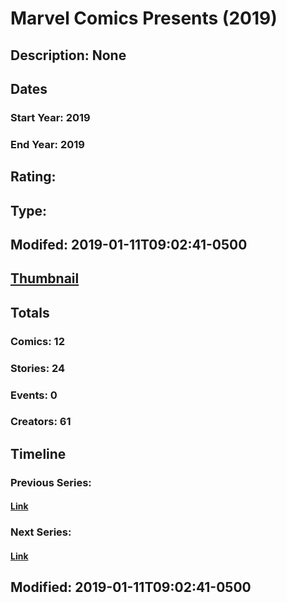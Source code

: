 # Marvel Comics Presents (2019)
## Description: None
## Dates
### Start Year: 2019
### End Year: 2019
## Rating: 
## Type: 
## Modifed: 2019-01-11T09:02:41-0500
## [Thumbnail](http://i.annihil.us/u/prod/marvel/i/mg/6/a0/5c37a65f81d44.jpg)
## Totals
### Comics: 12
### Stories: 24
### Events: 0
### Creators: 61
## Timeline
### Previous Series: 
#### [Link]()
### Next Series: 
#### [Link]()
## Modified: 2019-01-11T09:02:41-0500